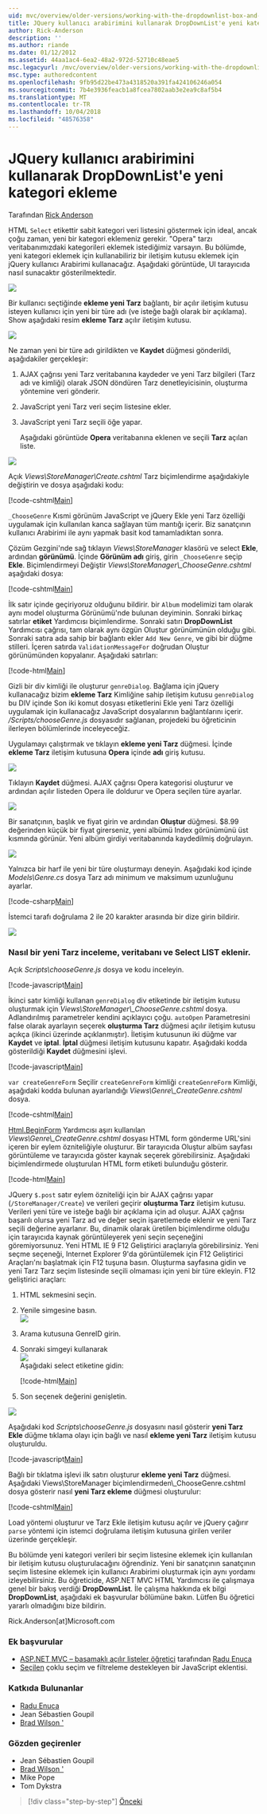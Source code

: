 ```yaml
---
uid: mvc/overview/older-versions/working-with-the-dropdownlist-box-and-jquery/adding-a-new-category-to-the-dropdownlist-using-jquery-ui
title: JQuery kullanıcı arabirimini kullanarak DropDownList'e yeni kategori ekleme | Microsoft Docs
author: Rick-Anderson
description: ''
ms.author: riande
ms.date: 01/12/2012
ms.assetid: 44aa1ac4-6ea2-48a2-972d-52710c48eae5
msc.legacyurl: /mvc/overview/older-versions/working-with-the-dropdownlist-box-and-jquery/adding-a-new-category-to-the-dropdownlist-using-jquery-ui
msc.type: authoredcontent
ms.openlocfilehash: 9fb95d22be473a4318520a391fa424106246a054
ms.sourcegitcommit: 7b4e3936feacb1a8fcea7802aab3e2ea9c8af5b4
ms.translationtype: MT
ms.contentlocale: tr-TR
ms.lasthandoff: 10/04/2018
ms.locfileid: "48576358"
---
```

<a name="adding-a-new-category-to-the-dropdownlist-using-jquery-ui"></a>JQuery kullanıcı arabirimini kullanarak DropDownList'e yeni kategori ekleme
====================
Tarafından [Rick Anderson]((https://twitter.com/RickAndMSFT))

HTML `Select` etikettir sabit kategori veri listesini göstermek için ideal, ancak çoğu zaman, yeni bir kategori eklemeniz gerekir. "Opera" tarzı veritabanımızdaki kategorileri eklemek istediğimiz varsayın. Bu bölümde, yeni kategori eklemek için kullanabiliriz bir iletişim kutusu eklemek için jQuery kullanıcı Arabirimi kullanacağız. Aşağıdaki görüntüde, UI tarayıcıda nasıl sunacaktır gösterilmektedir.

![](adding-a-new-category-to-the-dropdownlist-using-jquery-ui/_static/image1.png)

Bir kullanıcı seçtiğinde **ekleme yeni Tarz** bağlantı, bir açılır iletişim kutusu isteyen kullanıcı için yeni bir türe adı (ve isteğe bağlı olarak bir açıklama). Show aşağıdaki resim **ekleme Tarz** açılır iletişim kutusu.

![](adding-a-new-category-to-the-dropdownlist-using-jquery-ui/_static/image2.png)

Ne zaman yeni bir türe adı girildikten ve **Kaydet** düğmesi gönderildi, aşağıdakiler gerçekleşir:

1. AJAX çağrısı yeni Tarz veritabanına kaydeder ve yeni Tarz bilgileri (Tarz adı ve kimliği) olarak JSON döndüren Tarz denetleyicisinin, oluşturma yöntemine veri gönderir.
2. JavaScript yeni Tarz veri seçim listesine ekler.
3. JavaScript yeni Tarz seçili öğe yapar.

   Aşağıdaki görüntüde **Opera** veritabanına eklenen ve seçili **Tarz** açılan liste. 

![](adding-a-new-category-to-the-dropdownlist-using-jquery-ui/_static/image3.png)

Açık *Views\StoreManager\Create.cshtml* Tarz biçimlendirme aşağıdakiyle değiştirin ve dosya aşağıdaki kodu:

[!code-cshtml[Main](adding-a-new-category-to-the-dropdownlist-using-jquery-ui/samples/sample1.cshtml)]

`_ChooseGenre` Kısmi görünüm JavaScript ve jQuery Ekle yeni Tarz özelliği uygulamak için kullanılan kanca sağlayan tüm mantığı içerir. Biz sanatçının kullanıcı Arabirimi ile aynı yapmak basit kod tamamladıktan sonra.

Çözüm Gezgini'nde sağ tıklayın *Views\StoreManager* klasörü ve select **Ekle**, ardından **görünümü**. İçinde **Görünüm adı** giriş, girin `_ChooseGenre` seçip **Ekle**. Biçimlendirmeyi Değiştir *Views\StoreManager\\_ChooseGenre.cshtml* aşağıdaki dosya:

[!code-cshtml[Main](adding-a-new-category-to-the-dropdownlist-using-jquery-ui/samples/sample2.cshtml)]

İlk satır içinde geçiriyoruz olduğunu bildirir. bir `Album` modelimizi tam olarak aynı model oluşturma Görünümü'nde bulunan deyiminin. Sonraki birkaç satırlar **etiket** Yardımcısı biçimlendirme. Sonraki satırı **DropDownList** Yardımcısı çağrısı, tam olarak aynı özgün Oluştur görünümünün olduğu gibi. Sonraki satıra ada sahip bir bağlantı ekler `Add New Genre`, ve gibi bir düğme stilleri. İçeren satırda `ValidationMessageFor` doğrudan Oluştur görünümünden kopyalanır. Aşağıdaki satırları:

[!code-html[Main](adding-a-new-category-to-the-dropdownlist-using-jquery-ui/samples/sample3.html)]

Gizli bir div kimliği ile oluşturur `genreDialog`. Bağlama için jQuery kullanacağız bizim **ekleme Tarz** Kimliğine sahip iletişim kutusu `genreDialog` bu DIV içinde Son iki komut dosyası etiketlerini Ekle yeni Tarz özelliği uygulamak için kullanacağız JavaScript dosyalarının bağlantılarını içerir. */Scripts/chooseGenre.js* dosyasıdır sağlanan, projedeki bu öğreticinin ilerleyen bölümlerinde inceleyeceğiz.

Uygulamayı çalıştırmak ve tıklayın **ekleme yeni Tarz** düğmesi. İçinde **ekleme Tarz** iletişim kutusuna **Opera** içinde **adı** giriş kutusu.

![](adding-a-new-category-to-the-dropdownlist-using-jquery-ui/_static/image4.png)

Tıklayın **Kaydet** düğmesi. AJAX çağrısı Opera kategorisi oluşturur ve ardından açılır listeden Opera ile doldurur ve Opera seçilen türe ayarlar.

![](adding-a-new-category-to-the-dropdownlist-using-jquery-ui/_static/image5.png)

Bir sanatçının, başlık ve fiyat girin ve ardından **Oluştur** düğmesi. $8.99 değerinden küçük bir fiyat girerseniz, yeni albümü Index görünümünü üst kısmında görünür. Yeni albüm girdiyi veritabanında kaydedilmiş doğrulayın.

![](adding-a-new-category-to-the-dropdownlist-using-jquery-ui/_static/image6.png)

Yalnızca bir harf ile yeni bir türe oluşturmayı deneyin. Aşağıdaki kod içinde *Models\Genre.cs* dosya Tarz adı minimum ve maksimum uzunluğunu ayarlar.

[!code-csharp[Main](adding-a-new-category-to-the-dropdownlist-using-jquery-ui/samples/sample4.cs)]

İstemci tarafı doğrulama 2 ile 20 karakter arasında bir dize girin bildirir.

![](adding-a-new-category-to-the-dropdownlist-using-jquery-ui/_static/image7.png)

### <a name="examining-how-a-new-genre-is-added-to-the-database-and-the-select-list"></a>Nasıl bir yeni Tarz inceleme, veritabanı ve Select LIST eklenir.

Açık *Scripts\chooseGenre.js* dosya ve kodu inceleyin.

[!code-javascript[Main](adding-a-new-category-to-the-dropdownlist-using-jquery-ui/samples/sample5.js)]

İkinci satır kimliği kullanan `genreDialog` div etiketinde bir iletişim kutusu oluşturmak için *Views\StoreManager\\_ChooseGenre.cshtml* dosya. Adlandırılmış parametreler kendini açıklayıcı çoğu. `autoOpen` Parametresini false olarak ayarlayın seçerek **oluşturma Tarz** düğmesi açılır iletişim kutusu açıkça (ikinci üzerinde açıklanmıştır). İletişim kutusunun iki düğme var **Kaydet** ve **iptal**. **İptal** düğmesi iletişim kutusunu kapatır. Aşağıdaki kodda gösterildiği **Kaydet** düğmesini işlevi.

[!code-javascript[Main](adding-a-new-category-to-the-dropdownlist-using-jquery-ui/samples/sample6.js)]

`var createGenreForm` Seçilir `createGenreForm` kimliği `createGenreForm` Kimliği, aşağıdaki kodda bulunan ayarlandığı *Views\Genre\\_CreateGenre.cshtml* dosya.

[!code-cshtml[Main](adding-a-new-category-to-the-dropdownlist-using-jquery-ui/samples/sample7.cshtml)]

[Html.BeginForm](https://msdn.microsoft.com/library/dd492714.aspx) Yardımcısı aşırı kullanılan *Views\Genre\\_CreateGenre.cshtml* dosyası HTML form gönderme URL'sini içeren bir eylem özniteliğiyle oluşturur. Bir tarayıcıda Oluştur albüm sayfası görüntüleme ve tarayıcıda göster kaynak seçerek görebilirsiniz. Aşağıdaki biçimlendirmede oluşturulan HTML form etiketi bulunduğu gösterir.

[!code-html[Main](adding-a-new-category-to-the-dropdownlist-using-jquery-ui/samples/sample8.html)]

JQuery `$.post` satır eylem özniteliği için bir AJAX çağrısı yapar (`/StoreManager/Create`) ve verileri geçirir **oluşturma Tarz** iletişim kutusu. Verileri yeni türe ve isteğe bağlı bir açıklama için ad oluşur. AJAX çağrısı başarılı olursa yeni Tarz ad ve değer seçin işaretlemede eklenir ve yeni Tarz seçili değerine ayarlanır. Bu, dinamik olarak üretilen biçimlendirme olduğu için tarayıcıda kaynak görüntüleyerek yeni seçin seçeneğini göremiyorsunuz. Yeni HTML IE 9 F12 Geliştirici araçlarıyla görebilirsiniz. Yeni seçme seçeneği, Internet Explorer 9'da görüntülemek için F12 Geliştirici Araçları'nı başlatmak için F12 tuşuna basın. Oluşturma sayfasına gidin ve yeni Tarz Tarz seçim listesinde seçili olmaması için yeni bir türe ekleyin. F12 geliştirici araçları:

1. HTML sekmesini seçin.
2. Yenile simgesine basın.  
    ![](adding-a-new-category-to-the-dropdownlist-using-jquery-ui/_static/image8.png)
3. Arama kutusuna GenreID girin.
4. Sonraki simgeyi kullanarak   
    ![](adding-a-new-category-to-the-dropdownlist-using-jquery-ui/_static/image9.png)  
   Aşağıdaki select etiketine gidin:

    [!code-html[Main](adding-a-new-category-to-the-dropdownlist-using-jquery-ui/samples/sample9.html)]
5. Son seçenek değerini genişletin.

![](adding-a-new-category-to-the-dropdownlist-using-jquery-ui/_static/image10.png)

Aşağıdaki kod *Scripts\chooseGenre.js* dosyasını nasıl gösterir **yeni Tarz Ekle** düğme tıklama olayı için bağlı ve nasıl **ekleme yeni Tarz** iletişim kutusu oluşturuldu.

[!code-javascript[Main](adding-a-new-category-to-the-dropdownlist-using-jquery-ui/samples/sample10.js)]

Bağlı bir tıklatma işlevi ilk satırı oluşturur **ekleme yeni Tarz** düğmesi. Aşağıdaki Views\StoreManager biçimlendirmeden\\_ChooseGenre.cshtml dosya gösterir nasıl **yeni Tarz ekleme** düğmesi oluşturulur:

[!code-cshtml[Main](adding-a-new-category-to-the-dropdownlist-using-jquery-ui/samples/sample11.cshtml)]

Load yöntemi oluşturur ve Tarz Ekle iletişim kutusu açılır ve jQuery çağırır `parse` yöntemi için istemci doğrulama iletişim kutusuna girilen veriler üzerinde gerçekleşir.

Bu bölümde yeni kategori verileri bir seçim listesine eklemek için kullanılan bir iletişim kutusu oluşturulacağını öğrendiniz. Yeni bir sanatçının sanatçının seçim listesine eklemek için kullanıcı Arabirimi oluşturmak için aynı yordamı izleyebilirsiniz. Bu öğreticide, ASP.NET MVC HTML Yardımcısı ile çalışmaya genel bir bakış verdiği **DropDownList**. İle çalışma hakkında ek bilgi **DropDownList**, aşağıdaki ek başvurular bölümüne bakın. Lütfen Bu öğretici yararlı olmadığını bize bildirin.

Rick.Anderson[at]Microsoft.com

### <a name="additional-references"></a>Ek başvurular

- [ASP.NET MVC – basamaklı açılır listeler öğretici](https://weblogs.asp.net/raduenuca/archive/2011/03/06/asp-net-mvc-cascading-dropdown-lists-tutorial-part-1-defining-the-problem-and-the-context.aspx) tarafından [Radu Enuca](https://weblogs.asp.net/raduenuca/default.aspx)
- [Seçilen](http://harvesthq.github.com/chosen/) çoklu seçim ve filtreleme destekleyen bir JavaScript eklentisi.

### <a name="contributors"></a>Katkıda Bulunanlar

- [Radu Enuca](https://weblogs.asp.net/raduenuca/default.aspx)
- Jean Sébastien Goupil
- [Brad Wilson '](http://bradwilson.typepad.com/)

### <a name="reviewers"></a>Gözden geçirenler

- Jean Sébastien Goupil
- [Brad Wilson '](http://bradwilson.typepad.com/)
- Mike Pope
- Tom Dykstra

> [!div class="step-by-step"]
> [Önceki](examining-how-aspnet-mvc-scaffolds-the-dropdownlist-helper.md)
